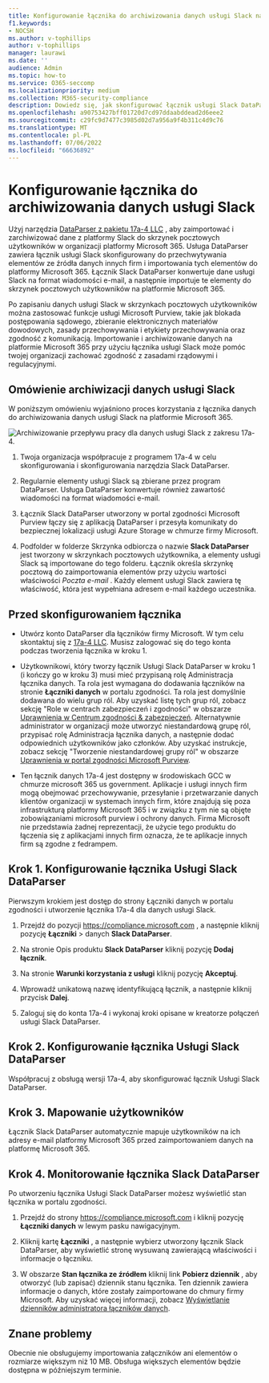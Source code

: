 ```yaml
---
title: Konfigurowanie łącznika do archiwizowania danych usługi Slack na platformie Microsoft 365
f1.keywords:
- NOCSH
ms.author: v-tophillips
author: v-tophillips
manager: laurawi
ms.date: ''
audience: Admin
ms.topic: how-to
ms.service: O365-seccomp
ms.localizationpriority: medium
ms.collection: M365-security-compliance
description: Dowiedz się, jak skonfigurować łącznik usługi Slack DataParser 17a-4 i używać go do importowania i archiwizowania danych usługi Slack na platformie Microsoft 365.
ms.openlocfilehash: a90753427bff01720d7cd97ddaabddead2d6eee2
ms.sourcegitcommit: c29fc9d7477c3985d02d7a956a9f4b311c4d9c76
ms.translationtype: MT
ms.contentlocale: pl-PL
ms.lasthandoff: 07/06/2022
ms.locfileid: "66636892"
---
```

# <a name="set-up-a-connector-to-archive-slack-data"></a>Konfigurowanie łącznika do archiwizowania danych usługi Slack

Użyj narzędzia [DataParser z pakietu 17a-4 LLC](https://www.17a-4.com/slack-dataparser/) , aby zaimportować i zarchiwizować dane z platformy Slack do skrzynek pocztowych użytkowników w organizacji platformy Microsoft 365. Usługa DataParser zawiera łącznik usługi Slack skonfigurowany do przechwytywania elementów ze źródła danych innych firm i importowania tych elementów do platformy Microsoft 365. Łącznik Slack DataParser konwertuje dane usługi Slack na format wiadomości e-mail, a następnie importuje te elementy do skrzynek pocztowych użytkowników na platformie Microsoft 365.

Po zapisaniu danych usługi Slack w skrzynkach pocztowych użytkowników można zastosować funkcje usługi Microsoft Purview, takie jak blokada postępowania sądowego, zbieranie elektronicznych materiałów dowodowych, zasady przechowywania i etykiety przechowywania oraz zgodność z komunikacją. Importowanie i archiwizowanie danych na platformie Microsoft 365 przy użyciu łącznika usługi Slack może pomóc twojej organizacji zachować zgodność z zasadami rządowymi i regulacyjnymi.

## <a name="overview-of-archiving-slack-data"></a>Omówienie archiwizacji danych usługi Slack

W poniższym omówieniu wyjaśniono proces korzystania z łącznika danych do archiwizowania danych usługi Slack na platformie Microsoft 365.

![Archiwizowanie przepływu pracy dla danych usługi Slack z zakresu 17a-4.](../media/SlackDataParserConnectorWorkflow.png)

1. Twoja organizacja współpracuje z programem 17a-4 w celu skonfigurowania i skonfigurowania narzędzia Slack DataParser.

2. Regularnie elementy usługi Slack są zbierane przez program DataParser. Usługa DataParser konwertuje również zawartość wiadomości na format wiadomości e-mail.

3. Łącznik Slack DataParser utworzony w portal zgodności Microsoft Purview łączy się z aplikacją DataParser i przesyła komunikaty do bezpiecznej lokalizacji usługi Azure Storage w chmurze firmy Microsoft.

4. Podfolder w folderze Skrzynka odbiorcza o nazwie **Slack DataParser** jest tworzony w skrzynkach pocztowych użytkownika, a elementy usługi Slack są importowane do tego folderu. Łącznik określa skrzynkę pocztową do zaimportowania elementów przy użyciu wartości właściwości *Poczta e-mail* . Każdy element usługi Slack zawiera tę właściwość, która jest wypełniana adresem e-mail każdego uczestnika.

## <a name="before-you-set-up-a-connector"></a>Przed skonfigurowaniem łącznika

- Utwórz konto DataParser dla łączników firmy Microsoft. W tym celu skontaktuj się z [17a-4 LLC](https://www.17a-4.com/contact/). Musisz zalogować się do tego konta podczas tworzenia łącznika w kroku 1.

- Użytkownikowi, który tworzy łącznik Usługi Slack DataParser w kroku 1 (i kończy go w kroku 3) musi mieć przypisaną rolę Administracja łącznika danych. Ta rola jest wymagana do dodawania łączników na stronie **Łączniki danych** w portalu zgodności. Ta rola jest domyślnie dodawana do wielu grup ról. Aby uzyskać listę tych grup ról, zobacz sekcję "Role w centrach zabezpieczeń i zgodności" w obszarze [Uprawnienia w Centrum zgodności & zabezpieczeń](../security/office-365-security/permissions-in-the-security-and-compliance-center.md#roles-in-the-security--compliance-center). Alternatywnie administrator w organizacji może utworzyć niestandardową grupę ról, przypisać rolę Administracja łącznika danych, a następnie dodać odpowiednich użytkowników jako członków. Aby uzyskać instrukcje, zobacz sekcję "Tworzenie niestandardowej grupy ról" w obszarze [Uprawnienia w portal zgodności Microsoft Purview](microsoft-365-compliance-center-permissions.md#create-a-custom-role-group).

- Ten łącznik danych 17a-4 jest dostępny w środowiskach GCC w chmurze microsoft 365 us government. Aplikacje i usługi innych firm mogą obejmować przechowywanie, przesyłanie i przetwarzanie danych klientów organizacji w systemach innych firm, które znajdują się poza infrastrukturą platformy Microsoft 365 i w związku z tym nie są objęte zobowiązaniami microsoft purview i ochrony danych. Firma Microsoft nie przedstawia żadnej reprezentacji, że użycie tego produktu do łączenia się z aplikacjami innych firm oznacza, że te aplikacje innych firm są zgodne z fedrampem.

## <a name="step-1-set-up-a-slack-dataparser-connector"></a>Krok 1. Konfigurowanie łącznika Usługi Slack DataParser

Pierwszym krokiem jest dostęp do strony Łączniki danych w portalu zgodności i utworzenie łącznika 17a-4 dla danych usługi Slack.

1. Przejdź do pozycji <https://compliance.microsoft.com> , a następnie kliknij pozycję **Łączniki** >  danych **Slack DataParser**.

2. Na stronie Opis produktu **Slack DataParser** kliknij pozycję **Dodaj łącznik**.

3. Na stronie **Warunki korzystania z usługi** kliknij pozycję **Akceptuj**.

4. Wprowadź unikatową nazwę identyfikującą łącznik, a następnie kliknij przycisk **Dalej**.

5. Zaloguj się do konta 17a-4 i wykonaj kroki opisane w kreatorze połączeń usługi Slack DataParser.

## <a name="step-2-configure-the-slack-dataparser-connector"></a>Krok 2. Konfigurowanie łącznika Usługi Slack DataParser

Współpracuj z obsługą wersji 17a-4, aby skonfigurować łącznik Usługi Slack DataParser.

## <a name="step-3-map-users"></a>Krok 3. Mapowanie użytkowników

Łącznik Slack DataParser automatycznie mapuje użytkowników na ich adresy e-mail platformy Microsoft 365 przed zaimportowaniem danych na platformę Microsoft 365.

## <a name="step-4-monitor-the-slack-dataparser-connector"></a>Krok 4. Monitorowanie łącznika Slack DataParser

Po utworzeniu łącznika Usługi Slack DataParser możesz wyświetlić stan łącznika w portalu zgodności.

1. Przejdź do strony <https://compliance.microsoft.com> i kliknij pozycję **Łączniki danych** w lewym pasku nawigacyjnym.

2. Kliknij kartę **Łączniki** , a następnie wybierz utworzony łącznik Slack DataParser, aby wyświetlić stronę wysuwaną zawierającą właściwości i informacje o łączniku.

3. W obszarze **Stan łącznika ze źródłem** kliknij link **Pobierz dziennik** , aby otworzyć (lub zapisać) dziennik stanu łącznika. Ten dziennik zawiera informacje o danych, które zostały zaimportowane do chmury firmy Microsoft. Aby uzyskać więcej informacji, zobacz [Wyświetlanie dzienników administratora łączników danych](data-connector-admin-logs.md).

## <a name="known-issues"></a>Znane problemy

Obecnie nie obsługujemy importowania załączników ani elementów o rozmiarze większym niż 10 MB. Obsługa większych elementów będzie dostępna w późniejszym terminie.
